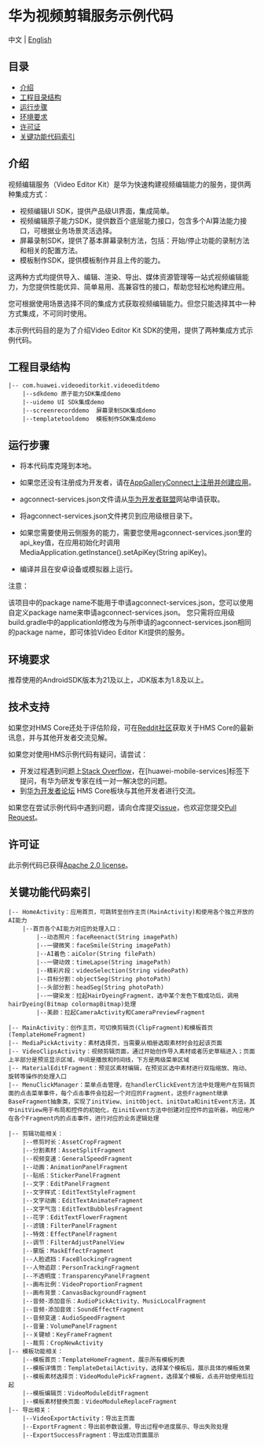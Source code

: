 # 华为视频剪辑服务示例代码

中文 | [English](README.md)

## 目录

 * [介绍](#介绍)
 * [工程目录结构](#工程目录结构)
 * [运行步骤](#运行步骤)
 * [环境要求](#环境要求)
 * [许可证](#许可证)
 * [关键功能代码索引](#关键功能代码索引)


## 介绍
视频编辑服务（Video Editor Kit）是华为快速构建视频编辑能力的服务，提供两种集成方式：

- 视频编辑UI SDK，提供产品级UI界面，集成简单。
- 视频编辑原子能力SDK，提供数百个底层能力接口，包含多个AI算法能力接口，可根据业务场景灵活选择。
- 屏幕录制SDK，提供了基本屏幕录制方法，包括：开始/停止功能的录制方法和相关的配置方法。
- 模板制作SDK，提供模板制作并且上传的能力。

这两种方式均提供导入、编辑、渲染、导出、媒体资源管理等一站式视频编辑能力，为您提供性能优异、简单易用、高兼容性的接口，帮助您轻松地构建应用。

您可根据使用场景选择不同的集成方式获取视频编辑能力。但您只能选择其中一种方式集成，不可同时使用。

本示例代码目的是为了介绍Video Editor Kit SDK的使用，提供了两种集成方式示例代码。

## 工程目录结构

```
|-- com.huawei.videoeditorkit.videoeditdemo
	|--sdkdemo 原子能力SDK集成demo
	|--uidemo UI SDk集成demo
	|--screenrecorddemo  屏幕录制SDK集成demo 
	|--templatetooldemo  模板制作SDK集成demo
```

## 运行步骤
 - 将本代码库克隆到本地。

 - 如果您还没有注册成为开发者，请在[AppGalleryConnect上注册并创建应用](https://developer.huawei.com/consumer/cn/service/josp/agc/index.html)。
 - agconnect-services.json文件请从[华为开发者联盟](https://developer.huawei.com/consumer/cn/doc/development/Media-Guides/config-agc-0000001101108580)网站申请获取。
 - 将agconnect-services.json文件拷贝到应用级根目录下。
 - 如果您需要使用云侧服务的能力，需要您使用agconnect-services.json里的api_key值，在应用初始化时调用MediaApplication.getInstance().setApiKey(String apiKey)。
 - 编译并且在安卓设备或模拟器上运行。

注意：

该项目中的package name不能用于申请agconnect-services.json，您可以使用自定义package name来申请agconnect-services.json。
您只需将应用级build.gradle中的applicationId修改为与所申请的agconnect-services.json相同的package name，即可体验Video Editor Kit提供的服务。

## 环境要求
推荐使用的AndroidSDK版本为21及以上，JDK版本为1.8及以上。

##  技术支持

如果您对HMS Core还处于评估阶段，可在[Reddit社区](https://www.reddit.com/r/HuaweiDevelopers/)获取关于HMS Core的最新讯息，并与其他开发者交流见解。

如果您对使用HMS示例代码有疑问，请尝试：

- 开发过程遇到问题上[Stack Overflow](https://stackoverflow.com/questions/tagged/huawei-mobile-services)，在\[huawei-mobile-services]标签下提问，有华为研发专家在线一对一解决您的问题。
- 到[华为开发者论坛](https://developer.huawei.com/consumer/cn/forum/blockdisplay?fid=18) HMS Core板块与其他开发者进行交流。

如果您在尝试示例代码中遇到问题，请向仓库提交[issue](https://github.com/HMS-Core/hms-video-editor-demo/issues)，也欢迎您提交[Pull Request](https://github.com/HMS-Core/hms-video-editor-demo/pulls)。

##  许可证

此示例代码已获得[Apache 2.0 license](https://www.apache.org/licenses/LICENSE-2.0)。

##  关键功能代码索引

```
|-- HomeActivity：应用首页，可跳转至创作主页(MainActivity)和使用各个独立开放的AI能力
	|--首页各个AI能力对应的处理入口：
    	|--动态照片：faceReenact(String imagePath)
    	|--一键微笑：faceSmile(String imagePath)
    	|--AI着色：aiColor(String filePath)
    	|--一键动效：timeLapse(String imagePath)
    	|--精彩片段：videoSelection(String videoPath)
    	|--目标分割：objectSeg(String photoPath)
    	|--头部分割：headSeg(String photoPath)
    	|--一键染发：拉起HairDyeingFragment，选中某个发色下载成功后，调用hairDyeing(Bitmap colormapBitmap)处理
    	|--美颜：拉起CameraActivity和CameraPreviewFragment

|-- MainActivity：创作主页，可切换剪辑页(ClipFragment)和模板首页(TemplateHomeFragment)
|-- MediaPickActivity：素材选择页，当需要从相册选取素材时会拉起该页面
|-- VideoClipsActivity：视频剪辑页面，通过开始创作导入素材或者历史草稿进入；页面上半部分是预览显示区域，中间是播放和时间线，下方是两级菜单区域
|-- MaterialEditFragment：预览区素材编辑，在预览区选中素材进行双指缩放、拖动、旋转等操作的处理入口
|-- MenuClickManager：菜单点击管理，在handlerClickEvent方法中处理用户在剪辑页面的点击菜单事件，每个点击事件会拉起一个对应的Fragment，这些Fragment继承BaseFragment抽象类，实现了initView、initObject、initData和initEvent方法，其中initView用于布局和控件的初始化，在initEvent方法中创建对应控件的监听器，响应用户在各个Fragment内的点击事件，进行对应的业务逻辑处理

|-- 剪辑功能相关：
	|--修剪时长：AssetCropFragment
	|--分割素材：AssetSplitFragment
	|--视频变速：GeneralSpeedFragment
	|--动画：AnimationPanelFragment
	|--贴纸：StickerPanelFragment
	|--文字：EditPanelFragment
	|--文字样式：EditTextStyleFragment
	|--文字动画：EditTextAnimateFragment
	|--文字气泡：EditTextBubblesFragment
	|--花字：EditTextFlowerFragment
	|--滤镜：FilterPanelFragment
	|--特效：EffectPanelFragment
	|--调节：FilterAdjustPanelView
	|--蒙版：MaskEffectFragment
	|--人脸遮挡：FaceBlockingFragment
	|--人物追踪：PersonTrackingFragment
	|--不透明度：TransparencyPanelFragment
	|--画布比例：VideoProportionFragment
	|--画布背景：CanvasBackgroundFragment
	|--音频-添加音乐：AudioPickActivity、MusicLocalFragment
	|--音频-添加音效：SoundEffectFragment
	|--音频变速：AudioSpeedFragment
	|--音量：VolumePanelFragment
	|--关键帧：KeyFrameFragment
	|--裁剪：CropNewActivity
|-- 模板功能相关：
	|--模板首页：TemplateHomeFragment，展示所有模板列表
	|--模板详情页：TemplateDetailActivity，选择某个模板后，展示具体的模板效果
	|--模板素材选择页：VideoModulePickFragment，选择某个模板，点击开始使用后拉起
	|--模板编辑页：VideoModuleEditFragment
	|--模板素材替换页面：VideoModuleReplaceFragment
|-- 导出相关：
	|--VideoExportActivity：导出主页面
	|--ExportFragment：导出前参数设置、导出过程中进度展示、导出失败处理
	|--ExportSuccessFragment：导出成功页面展示
```
